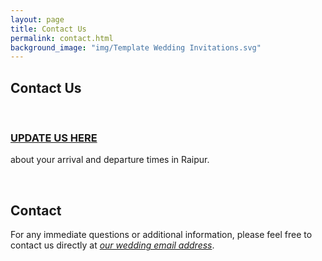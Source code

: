 ```yaml
---
layout: page
title: Contact Us
permalink: contact.html
background_image: "img/Template Wedding Invitations.svg"
---
```


## Contact Us

&nbsp;
### [UPDATE US HERE](https://docs.google.com/spreadsheets/d/1uoJwtjdYVlyrbGXZIIUucFmMEcMzb0VKvY8Ge0-6Bjo/edit?usp=sharing)
about your arrival and departure times in Raipur.
&nbsp;


&nbsp;
&nbsp;
&nbsp;

## Contact
For any immediate questions or additional information, please feel free to contact us directly at [_our wedding email address_](mailto:imke_parichay@protonmail.com).
